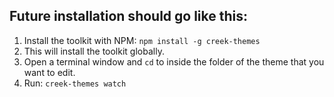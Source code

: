 
## Future installation should go like this:

1. Install the toolkit with NPM: `npm install -g creek-themes`
1. This will install the toolkit globally.
1. Open a terminal window and `cd` to inside the folder of the theme that you want to edit.
1. Run: `creek-themes watch`
